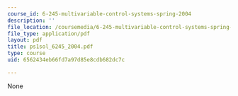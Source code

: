 ```yaml
---
course_id: 6-245-multivariable-control-systems-spring-2004
description: ''
file_location: /coursemedia/6-245-multivariable-control-systems-spring-2004/6562434eb66fd7a97d85e8cdb682dc7c_ps1sol_6245_2004.pdf
file_type: application/pdf
layout: pdf
title: ps1sol_6245_2004.pdf
type: course
uid: 6562434eb66fd7a97d85e8cdb682dc7c

---
```

None